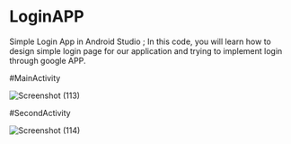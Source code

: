 # LoginAPP

Simple Login App in Android Studio ;
In this code, you will learn how to design simple login page for our application and trying to implement login through google APP.

#MainActivity

![Screenshot (113)](https://github.com/awaisiftikhar90/ChatBot/assets/43185991/cfafbde7-8f16-4851-8682-8af3b00d2594)

#SecondActivity

![Screenshot (114)](https://github.com/awaisiftikhar90/ChatBot/assets/43185991/d81e9494-0bb6-4817-873e-b340c14074a2)
